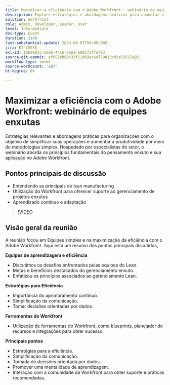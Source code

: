 ```yaml
---
title: Maximizar a eficiência com o Adobe Workfront - webinário de equipes enxutas
description: Explore estratégias e abordagens práticas para aumentar a produtividade e simplificar as operações usando metodologias simples com o Adobe Workfront, apresentadas por especialistas do setor.
solution: Workfront
role: Admin, Developer, Leader, User
level: Intermediate
doc-type: Event
duration: 2148
last-substantial-update: 2024-06-07T00:00:00Z
jira: KT-15558
exl-id: 1ab0e81c-50eb-4416-baa1-e80572ffe783
source-git-commit: ef652eb09c33f11d69ec66f70013cd3e53537a95
workflow-type: tm+mt
source-wordcount: '187'
ht-degree: 0%

---
```


# Maximizar a eficiência com o Adobe Workfront: webinário de equipes enxutas

Estratégias relevantes e abordagens práticas para organizações com o objetivo de simplificar suas operações e aumentar a produtividade por meio de metodologias simples. Hospedado por especialistas do setor, o webinário aborda os princípios fundamentais do pensamento enxuto e sua aplicação no Adobe Workfront.

## Pontos principais de discussão

* Entendendo as principais de lean manufacturing
* Utilização do Workfront para oferecer suporte ao gerenciamento de projetos enxutos
* Aprendizado contínuo e adaptação

>[!VIDEO](https://video.tv.adobe.com/v/3456711/?learn=on&captions=por_br)

## Visão geral da reunião

A reunião focou em Equipes simples e na maximização da eficiência com o Adobe Workfront. Aqui está um resumo dos pontos principais discutidos,

**Equipes de aprendizagem e eficiência**

* Discutimos os desafios enfrentados pelas equipes do Lean.
* Metas e benefícios destacados do gerenciamento enxuto.
* Enfatizou os princípios associados ao gerenciamento Lean.

**Estratégias para Eficiência**

* Importância do aprimoramento contínuo.
* Simplificação da comunicação.
* Tomar decisões orientadas por dados.

**Ferramentas do Workfront**

* Utilização de ferramentas do Workfront, como blueprints, planejador de recursos e integrações para obter sucesso.

**Principais pontos**

* Estratégias para a eficiência.
* Simplificação da comunicação.
* Tomada de decisões orientada por dados.
* Promover uma mentalidade de aprendizagem.
* Interação com a comunidade da Workfront para obter suporte e práticas recomendadas.